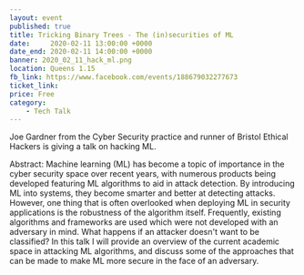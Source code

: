 ```yaml
---
layout: event
published: true
title: Tricking Binary Trees - The (in)securities of ML
date:     2020-02-11 13:00:00 +0000
date_end: 2020-02-11 14:00:00 +0000
banner: 2020_02_11_hack_ml.png
location: Queens 1.15
fb_link: https://www.facebook.com/events/188679032277673
ticket_link:
price: Free
category:
    - Tech Talk
---
```


Joe Gardner from the Cyber Security practice and runner of Bristol Ethical Hackers is giving a talk on hacking ML.

Abstract:
Machine learning (ML) has become a topic of importance in the cyber security space over recent years, with numerous products being developed featuring ML algorithms to aid in attack detection. By introducing ML into systems, they become smarter and better at detecting attacks.
However, one thing that is often overlooked when deploying ML in security applications is the robustness of the algorithm itself. Frequently, existing algorithms and frameworks are used which were not developed with an adversary in mind. What happens if an attacker doesn't want to be classified?
In this talk I will provide an overview of the current academic space in attacking ML algorithms, and discuss some of the approaches that can be made to make ML more secure in the face of an adversary.
